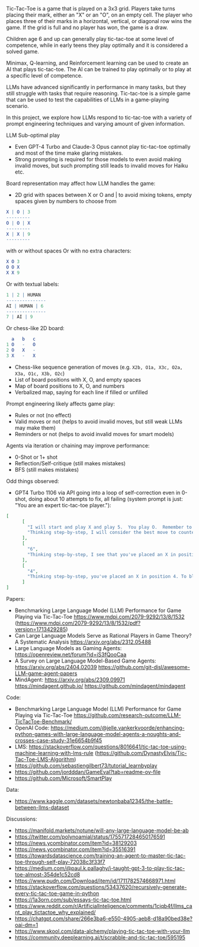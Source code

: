 Tic-Tac-Toe is a game that is played on a 3x3 grid. Players take turns placing their mark, either an "X" or an "O", on an empty cell. The player who places three of their marks in a horizontal, vertical, or diagonal row wins the game. If the grid is full and no player has won, the game is a draw.

Children age 6 and up can generally play tic-tac-toe at some level of competence, while in early teens they play optimally and it is considered a solved game.

Minimax, Q-learning, and Reinforcement learning can be used to create an AI that plays tic-tac-toe.  The AI can be trained to play optimally or to play at a specific level of competence.

LLMs have advanced significantly in performance in many tasks, but they still struggle with tasks that require reasoning.  Tic-tac-toe is a simple game that can be used to test the capabilities of LLMs in a game-playing scenario.

In this project, we explore how LLMs respond to tic-tac-toe with a variety of prompt engineering techniques and varying amount of given information.

LLM Sub-optimal play
* Even GPT-4 Turbo and Claude-3 Opus cannot play tic-tac-toe optimally and most of the time make glaring mistakes.
* Strong prompting is required for those models to even avoid making invalid moves, but such prompting still leads to invalid moves for Haiku etc.

Board representation may affect how LLM handles the game:
* 2D grid with spaces between X or O and | to avoid mixing tokens, empty spaces given by numbers to choose from
```mathematica
X | O | 3
---------
O | O | X
---------
X | X | 9
---------
```
with or without spaces
Or with no extra characters:
```mathematica
X O 3
O O X
X X 9
```
Or with textual labels:
```mathematica
1 | 2 | HUMAN
---------------
AI | HUMAN | 6
---------------
7 | AI | 9
```
Or chess-like 2D board:
```mathematica
  a   b   c
1 O   -   O
2 O   X   -
3 X   -   X
```
* Chess-like sequence generation of moves (e.g. `X2b, O1a, X3c, O2a, X3a, O1c, X3b, O2c`)
* List of board positions with X, O, and empty spaces
* Map of board positions to X, O, and numbers
* Verbalized map, saying for each line if filled or unfilled

Prompt engineering likely affects game play:
* Rules or not (no effect)
* Valid moves or not (helps to avoid invalid moves, but still weak LLMs may make them)
* Reminders or not (helps to avoid invalid moves for smart models)

Agents via iteration or chaining may improve performance:
* 0-Shot or 1+ shot
* Reflection/Self-critique (still makes mistakes)
* BFS (still makes mistakes)

Odd things observed:
* GPT4 Turbo 1106 via API going into a loop of self-correction even in 0-shot, doing about 10 attempts to fix, all failing (system prompt is just: "You are an expert tic-tac-toe player."):
```json
[
      [
        "I will start and play X and play 5.  You play O.  Remember to think step-by-step.",
        "Thinking step-by-step, I will consider the best move to counter your X in position 5. To prevent you from creating a line, I should place my O in one of the corners. I'll choose position 1.\n\nHere's the updated board:\n\n```board\nO | 2 | 3\n4 | X | 6\n7 | 8 | 9\n```\n\nYour turn."
      ],
      [
        "6",
        "Thinking step-by-step, I see that you've placed an X in position 6. To block any potential winning moves and to create an opportunity for myself, I should place an O in one of the strategic positions. Position 3 is a good choice to block your potential line from 5 to 6 and to create a chance for me to win on the next moves.\n\nHere's the updated board:\n\n```board\nO | 2 | O\n4 | X | X\n7 | 8 | 9\n```\n\nYour turn."
      ],
      [
        "4",
        "Thinking step-by-step, you've placed an X in position 4. To block your potential winning line from 4 to 6, I need to place an O in position 2 or 8. Position 2 is the better choice because it also gives me a potential winning line across the top row.\n\nHere's the updated board:\n\n```board\nO | O | O\nX | X | X\n7 | 8 | 9\n```\n\nHowever, it seems there has been a mistake. Both of us cannot have a winning line simultaneously. Let's correct this. Since it's my turn, and you've just placed an X in position 4, I will place an O in position 2 to block your line and to create a potential winning line for myself.\n\nHere's the corrected board:\n\n```board\nO | O | O\nX | X | X\n7 | 8 | 9\n```\n\nOnce again, there seems to be a mistake as we have two winning lines. Let's correct this one more time. After you placed an X in position 4, I will place an O in position 2 to block your line.\n\nHere's the corrected board:\n\n```board\nO | O | 3\nX | X | X\n7 | 8 | 9\n```\n\nIt seems I've made the same mistake again. Let's try this one more time. After you placed an X in position 4, I will place an O in position 2 to block your line.\n\nHere's the corrected board:\n\n```board\nO | O | 3\nX | X | X\n7 | 8 | 9\n```\n\nI apologize for the confusion. It appears I have made the same mistake repeatedly. Let's correct the board properly this time. After you placed an X in position 4, I will place an O in position 2 to block your line.\n\nHere's the corrected board:\n\n```board\nO | O | 3\nX | X | X\n7 | 8 | 9\n```\n\nI apologize once again for the repeated error. It seems I am stuck in a loop making the same mistake. Let's try to correct the board one more time. After you placed an X in position 4, I will place an O in position 2 to block your line.\n\nHere's the corrected board:\n\n```board\nO | O | 3\nX | X | X\n7 | 8 | 9\n```\n\nI apologize for the continued errors. It seems I am unable to provide the correct board. Let's try this again. After you placed an X in position 4, I will place an O in position 2 to block your line.\n\nHere's the corrected board:\n\n```board\nO | O | 3\nX | X | X\n7 | 8 | 9\n```\n\nI am sorry for the repeated mistakes. It seems I am unable to break out of this loop. Let's try to correct the board one last time. After you placed an X in position 4, I will place an O in position 2 to block your line.\n\nHere's the corrected board:\n\n```board\nO | O | 3\nX | X | X\n7 | 8 | 9\n```\n\nI apologize for the continued errors. It seems I am unable to provide the correct board. Let's try this again. After you placed an X in position 4, I will place an O in position 2 to block your line.\n\nHere's the corrected board:\n\n```board\nO | O | 3\nX | X | X\n7 | 8 | 9\n```\n\nI am sorry for the repeated mistakes. It seems I am unable to break out of this loop. Let's try to correct the board one last time. After you placed an X in position 4, I will place an O in position 2 to block your line.\n\nHere's the corrected board:\n\n```board\nO | O | 3\nX | X | X\n7 | 8 | 9\n```\n\nI apologize for the continued errors. It seems I am unable to provide the correct board. Let's try this again. After you placed an X in position 4, I will place an O in position 2 to block your line.\n\nHere's the corrected board:\n\n```board\nO | O | 3\nX | X | X\n7 | 8 | 9\n```\n\nI am sorry for the repeated mistakes. It seems I am unable to break out of this loop. Let's try to correct the board one last time. After you placed an X in position 4, I will place an O in position 2 to block your line.\n\nHere's the corrected board:\n\n```board\nO | O | 3\nX | X | X\n7 | 8 | 9\n```\n\nI apologize for the continued errors. It"
      ]
]
```
Papers:
* Benchmarking Large Language Model (LLM) Performance for Game Playing via Tic-Tac-Toe https://www.mdpi.com/2079-9292/13/8/1532 (https://www.mdpi.com/2079-9292/13/8/1532/pdf?version=1713429285)
* Can Large Language Models Serve as Rational Players in Game Theory? A Systematic Analysis https://arxiv.org/abs/2312.05488
* Large Language Models as Gaming Agents: https://openreview.net/forum?id=iS3fQooCaa
* A Survey on Large Language Model-Based Game Agents: https://arxiv.org/abs/2404.02039 https://github.com/git-disl/awesome-LLM-game-agent-papers
* MindAgent: https://arxiv.org/abs/2309.09971 https://mindagent.github.io/ https://github.com/mindagent/mindagent

Code:
* Benchmarking Large Language Model (LLM) Performance for Game Playing via Tic-Tac-Toe https://github.com/research-outcome/LLM-TicTacToe-Benchmark/
* OpenAI Code: https://medium.com/@jelle.vankerkvoorde/enhancing-python-games-with-large-language-model-agents-a-noughts-and-crosses-case-study-31e6654b9f45
* LMS: https://stackoverflow.com/questions/8016641/tic-tac-toe-using-machine-learning-with-lms-rule (https://github.com/DynastyElvis/Tic-Tac-Toe-LMS-Algorithm)
* https://github.com/sebastiengilbert73/tutorial_learnbyplay
* https://github.com/jordddan/GameEval?tab=readme-ov-file
* https://github.com/Microsoft/SmartPlay

Data:
* https://www.kaggle.com/datasets/newtonbaba12345/the-battle-between-llms-dataset

Discussions:
* https://manifold.markets/notune/will-any-large-language-model-be-ab
* https://twitter.com/polynoamial/status/1755717284650176591
* https://news.ycombinator.com/item?id=38129203
* https://news.ycombinator.com/item?id=35516391
* https://towardsdatascience.com/training-an-agent-to-master-tic-tac-toe-through-self-play-72038c3f33f7
* https://medium.com/@paul.k.pallaghy/i-taught-gpt-3-to-play-tic-tac-toe-almost-354de1c52cd8
* https://www.pudn.com/Download/item/id/1711782574668971.html
* https://stackoverflow.com/questions/53437620/recursively-generate-every-tic-tac-toe-game-in-python
* https://1a3orn.com/sub/essays-tic-tac-toe.html
* https://www.reddit.com/r/ArtificialInteligence/comments/1cjqb4f/llms_cant_play_tictactoe_why_explained/
* https://chatgpt.com/share/266e3ba6-e550-4905-aeb8-d18a90bed38e?oai-dm=1
* https://www.skool.com/data-alchemy/playing-tic-tac-toe-with-your-llm
* https://community.deeplearning.ai/t/scrabble-and-tic-tac-toe/595195

